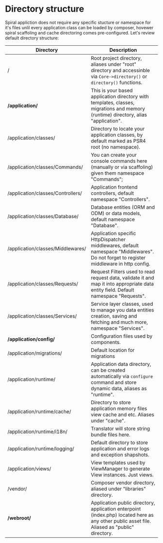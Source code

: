 # Directory structure
Spiral appliction does not require any specific stucture or namespace for it's files unlil every application class can be loaded by composer, hovewer spiral
scaffoling and cache directoring comes pre-configured. Let's review default directory structure:

| Directory                         | Description                    
| ---                               | ---       
| /                                 | Root project directory, aliases under "root" directory and accessinble via `Core->directory()` or `directory()` functions.
| **/application/**                 | This is your based application directory with templates, classes, migrations and memory (runtime) directory, alias "application".
| /application/classes/             | Directory to locate your application classes, by default marked as PSR4 root (no namespace).                            
| /application/classes/Commands/    | You can create your console commands here (manually or via scaffoling) given them namespace "Commands";                            
| /application/classes/Controllers/ | Application frontend controllers, default namespace "Controllers".                          
| /application/classes/Database/    | Database entities (ORM and ODM) or data models, default namespace "Database".                          
| /application/classes/Middlewares/ | Application specific HttpDispatcher middlewares, default namespace "Middlewares". Do not forget to register middleware in http config.
| /application/classes/Requests/    | Request Filters used to read request data, validate it and map it into appropriate data entity field. Default namespace "Requests".    
| /application/classes/Services/    | Service layer classes, used to manage you data entities creation, saving and fetching and much more, namespace "Services".       
| **/application/config/**          | Configuration files used by components.                           
| /application/migrations/          | Default location for migrations                            
| /application/runtime/             | Application data directory, can be created automatically via `configure` command and store dynamic data, aliases as "runtime".
| /application/runtime/cache/       | Directory to store application memory files view cache and etc. Aliases under "cache".         
| /application/runtime/i18n/        | Translator will store string bundle files here.                            
| /application/runtime/logging/     | Default directory to store application and error logs and exception shapshots.                       
| /application/views/               | View templates used by ViewManager to generate View instances. Just views.                           
| /vendor/                          | Composer vendor directory, aliased under "libraries" directory.              
| **/webroot/**                     | Application public directory, application enterpoint (index.php) located here as any other public asset file. Aliased as "public" directory.
